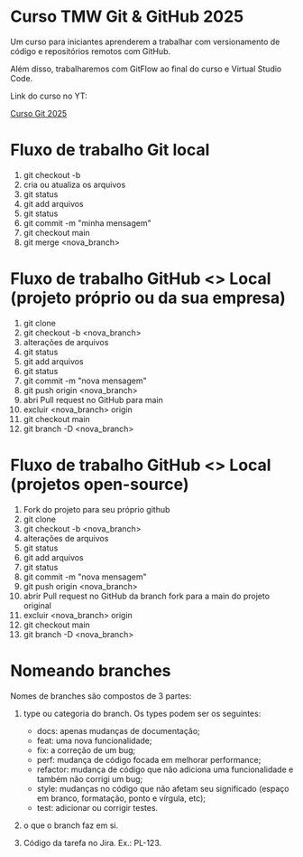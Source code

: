 # Curso TMW Git & GitHub 2025

Um curso para iniciantes aprenderem a trabalhar com versionamento de código e repositórios remotos com GitHub.

Além disso, trabalharemos com GitFlow ao final do curso e Virtual Studio Code.

Link do curso no YT:

[Curso Git 2025](https://youtube.com/@teomewhy)

# Fluxo de trabalho Git local

1. git checkout -b
2. cria ou atualiza os arquivos
3. git status
4. git add arquivos
5. git status
6. git commit -m "minha mensagem"
7. git checkout main
8. git merge <nova_branch>

# Fluxo de trabalho GitHub <> Local (projeto próprio ou da sua empresa)

1. git clone
2. git checkout -b <nova_branch>
3. alterações de arquivos
4. git status
5. git add arquivos
6. git status
7. git commit -m "nova mensagem"
8. git push origin <nova_branch>
9. abri Pull request no GitHub para main
10. excluir <nova_branch> origin
11. git checkout main
12. git branch -D <nova_branch>

# Fluxo de trabalho GitHub <> Local (projetos open-source)

1. Fork do projeto para seu próprio github
2. git clone
3. git checkout -b <nova_branch>
4. alterações de arquivos
5. git status
6. git add arquivos
7. git status
8. git commit -m "nova mensagem"
9. git push origin <nova_branch>
10. abrir Pull request no GitHub da branch fork para a main do projeto original
11. excluir <nova_branch> origin
12. git checkout main
13. git branch -D <nova_branch>

# Nomeando branches

Nomes de branches são compostos de 3 partes:

1. type ou categoria do branch. Os types podem ser os seguintes:

	- docs: apenas mudanças de documentação;
	- feat: uma nova funcionalidade;
	- fix: a correção de um bug;
	- perf: mudança de código focada em melhorar performance;
	- refactor: mudança de código que não adiciona uma funcionalidade e também não corrigi um bug;
	- style: mudanças no código que não afetam seu significado (espaço em branco, formatação, ponto e vírgula, etc);
	- test: adicionar ou corrigir testes.

2. o que o branch faz em si.

3. Código da tarefa no Jira. Ex.: PL-123.